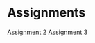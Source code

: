 # Assignments
[Assignment 2](https://github.com/ESevink/assignments/blob/master/assignment2.ipynb)
[Assignment 3](https://github.com/ESevink/assignments/blob/master/assignment3.ipynb)
